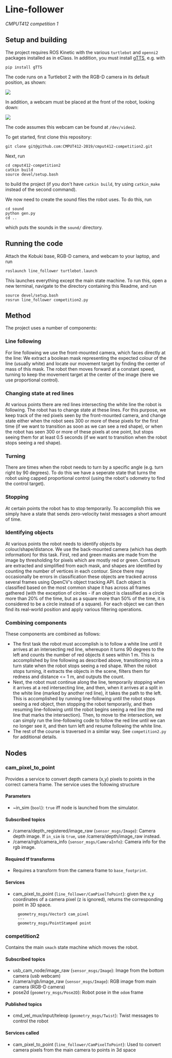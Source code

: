 # Line-follower

*CMPUT412 competition 1*

## Setup and building

The project requires ROS Kinetic with the various `turtlebot` and `openni2` packages installed as in eClass. In addition, you must install [gTTS](https://github.com/pndurette/gTTS), e.g. with

    pip install gTTS

The code runs on a Turtlebot 2 with the RGB-D camera in its default position, as shown:

![](images/rgbd.jpg)
 
In addition, a webcam must be placed at the front of the robot, looking down:

![](images/usb-cam.jpg)

The code assumes this webcam can be found at `/dev/video2`.

To get started, first clone this repository:

    git clone git@github.com:CMPUT412-2019/cmput412-competition2.git

Next, run

    cd cmput412-competition2
    catkin build
    source devel/setup.bash

to build the project (if you don't have `catkin build`, try using `catkin_make` instead of the second command).

We now need to create the sound files the robot uses. To do this, run

    cd sound
    python gen.py
    cd ..

which puts the sounds in the `sound/` directory.

## Running the code

Attach the Kobuki base, RGB-D camera, and webcam to your laptop, and run

    roslaunch line_follower turtlebot.launch

This launches everything except the main state machine. To run this, open a new terminal, navigate to the directory containing this Readme, and run

    source devel/setup.bash
    rosrun line_follower competition2.py

## Method

The project uses a number of components:

### Line following
For line following we use the front-mounted camera, which faces directly at the line: We extract a boolean mask
representing the expected colour of the line (usually white) and locate our movement target by finding the center
of mass of this mask. The robot then moves forward at a constant speed, turning to keep the movement target at the
center of the image (here we use proportional control).

### Changing state at red lines
At various points there are red lines intersecting the white line the robot is following. The robot has to change state
at these lines. For this purpose, we keep track of the red pixels seen by the front-mounted camera, and change state
either when the robot sees 300 or more of these pixels for the first time (if we want to transition as soon as we can
see a red shape), or when the robot has seen 300 or more of these pixels at one point, but stops seeing them for at
least 0.5 seconds (if we want to transition when the robot stops seeing a red shape).

### Turning
There are times when the robot needs to turn by a specific angle (e.g. turn right by 90 degrees). To do this we have a
seperate state that turns the robot using capped proportional control (using the robot's odometry to find the control
target).

### Stopping
At certain points the robot has to stop temporarily. To accomplish this we simply have a state that sends zero-velocity
twist messages a short amount of time.

### Identifying objects
At various points the robot needs to identify objects by colour/shape/distance. We use the back-mounted camera (which
has depth information) for this task. First, red and green masks are made from the image by thresholding for pixels which are mostly red or green. Contours are extracted and simplified from each mask, and shapes are identified by counting the number of vertices in each contour. Since there may occasionally be errors in classification these objects are tracked across several frames using OpenCV's object tracking API. Each object is classified based on the most common shape it has across all frames gathered (with the exception of circles - if an object is classified as a circle more than 20% of the time, but as a square more than 50% of the time, it is considered to be a circle instead of a square). For each object we can then find its real-world position and apply various filtering operations.

### Combining components
These components are combined as follows:
* The first task the robot must accomplish is to follow a white line until it arrives at an intersecting red line,
whereupon it turns 90 degrees to the left and counts the number of red objects it sees within 1 m. This is
accomplished by line following as described above, transitioning into a turn state when the robot stops seeing a red
shape. When the robot stops turning, it extracts the objects in the scene, filters them for redness and distance <= 1 m,
and outputs the count.
* Next, the robot must continue along the line, temporarily stopping when it arrives at a red intersecting line, and
then, when it arrives at a split in the white line (marked by another red line), it takes the path to the left. This
is accomplished by running line-following until the robot stops seeing a red object, then stopping the robot temporarily,
and then resuming line-following until the robot begins seeing a red line (the red line that marks the intersection).
Then, to move to the intersection, we can simply run the line-following code to follow the red line until we can no
longer see it, and then turn left and resume following the white line.
* The rest of the course is traversed in a similar way. See `competition2.py` for additional details.

## Nodes

### cam_pixel_to_point

Provides a service to convert depth camera (x,y) pixels to points in the correct camera frame. The service uses the following structure

#### Parameters

- ~in_sim (`bool`): `true` iff node is launched from the simulator.


#### Subscribed topics

- /camera/depth_registered/image_raw (`sensor_msgs/Image`): Camera depth image. If `in_sim` is `true`, use /camera/depth/image_raw instead.
- /camera/rgb/camera_info (`sensor_msgs/CameraInfo`): Camera info for the rgb image.

#### Required tf transforms

- Requires a transform from the camera frame to `base_footprint`.

#### Services

- cam_pixel_to_point (`line_follower/CamPixelToPoint`): given the x,y coordinates of a camera pixel (z is ignored), returns the corresponding point in 3D space.

        geometry_msgs/Vector3 cam_pixel
        ---
        geometry_msgs/PointStamped point


### competition2

Contains the main `smach` state machine which moves the robot.

#### Subscribed topics

- usb_cam_node/image_raw (`sensor_msgs/Image`): Image from the bottom camera (usb webcam)
- /camera/rgb/image_raw (`sensor_msgs/Image`): RGB image from main camera (RGB-D camera)
- pose2d (`geometry_msgs/Pose2D`): Robot pose in the `odom` frame

#### Published topics

- cmd_vel_mux/input/teleop (`geometry_msgs/Twist`): Twist messages to control the robot

#### Services called

- cam_pixel_to_point (`line_follower/CamPixelToPoint`): Used to convert camera pixels from the main camera to points in 3d space
